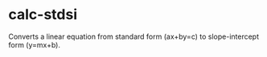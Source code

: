 # calc-stdsi
Converts a linear equation from standard form (ax+by=c) to slope-intercept form (y=mx+b).
